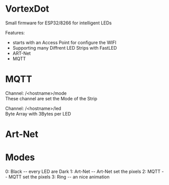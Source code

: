 # VortexDot
Small firmware for ESP32/8266 for intelligent LEDs

Features:
  * starts with an Access Point for configure the WIFI
  * Supporting many Diffrent LED Strips with FastLED
  * ART-Net
  * MQTT

# MQTT
Channel: /\<hostname\>/mode  
These channel are set the Mode of the Strip
  
Channel: /\<hostname\>/led  
Byte Array with 3Bytes per LED

# Art-Net

# Modes
0: Black -- every LED are Dark
1: Art-Net -- Art-Net set the pixels
2: MQTT -- MQTT set the pixels
3: Ring -- an nice animation
